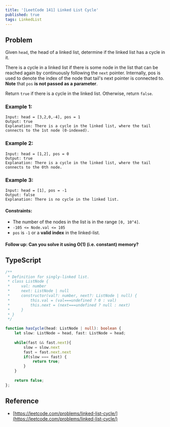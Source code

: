 ```yaml
---
title: '[LeetCode 141] Linked List Cycle'
published: true
tags: LinkedList
---
```


## Problem

Given `head`, the head of a linked list, determine if the linked list has a cycle in it.

There is a cycle in a linked list if there is some node in the list that can
be reached again by continuously following the `next` pointer. Internally, pos
is used to denote the index of the node that tail's next pointer is connected
to. **Note** that `pos` **is not passed as a parameter**.

Return `true` if there is a cycle in the linked list. Otherwise, return `false`.

### Example 1:

```
Input: head = [3,2,0,-4], pos = 1
Output: true
Explanation: There is a cycle in the linked list, where the tail connects to the 1st node (0-indexed).
```

### Example 2:

```
Input: head = [1,2], pos = 0
Output: true
Explanation: There is a cycle in the linked list, where the tail connects to the 0th node.
```

### Example 3:

```
Input: head = [1], pos = -1
Output: false
Explanation: There is no cycle in the linked list.
```
 
#### Constraints:

- The number of the nodes in the list is in the range `[0, 10^4]`.
- `-105 <= Node.val <= 105`
- `pos` is `-1` or a **valid index** in the linked-list.
 
#### Follow up: Can you solve it using O(1) (i.e. constant) memory?

## TypeScript

```typescript
/**
 * Definition for singly-linked list.
 * class ListNode {
 *     val: number
 *     next: ListNode | null
 *     constructor(val?: number, next?: ListNode | null) {
 *         this.val = (val===undefined ? 0 : val)
 *         this.next = (next===undefined ? null : next)
 *     }
 * }
 */

function hasCycle(head: ListNode | null): boolean {
    let slow: ListNode = head, fast: ListNode = head;
    
    while(fast && fast.next){
        slow = slow.next
        fast = fast.next.next
        if(slow === fast) {
            return true;
        }
    }
    
    return false;
};
```

## Reference

- [https://leetcode.com/problems/linked-list-cycle/](https://leetcode.com/problems/linked-list-cycle/)